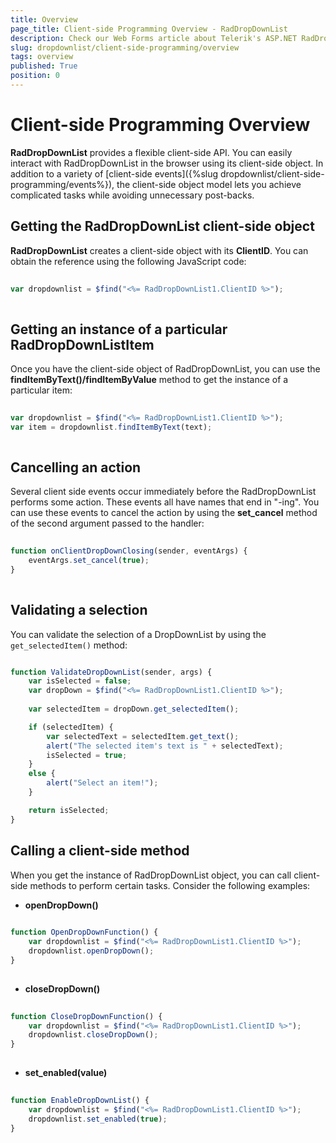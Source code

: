 ```yaml
---
title: Overview
page_title: Client-side Programming Overview - RadDropDownList
description: Check our Web Forms article about Telerik's ASP.NET RadDropDownList Client-side Programming Overview.
slug: dropdownlist/client-side-programming/overview
tags: overview
published: True
position: 0
---
```


# Client-side Programming Overview



**RadDropDownList** provides a flexible client-side API. You can easily interact with RadDropDownList in the browser using its client-side object. In addition to a variety of [client-side events]({%slug dropdownlist/client-side-programming/events%}), the client-side object model lets you achieve complicated tasks while avoiding unnecessary post-backs.

## Getting the RadDropDownList client-side object

**RadDropDownList** creates a client-side object with its **ClientID**. You can obtain the reference using the following JavaScript code:

````JavaScript
	
var dropdownlist = $find("<%= RadDropDownList1.ClientID %>");
	
````



## Getting an instance of a particular RadDropDownListItem

Once you have the client-side object of RadDropDownList, you can use the **findItemByText()/findItemByValue** method to get the instance of a particular item:

````JavaScript
	
var dropdownlist = $find("<%= RadDropDownList1.ClientID %>");
var item = dropdownlist.findItemByText(text);
	
````



## Cancelling an action

Several client side events occur immediately before the RadDropDownList performs some action. These events all have names that end in "-ing". You can use these events to cancel the action by using the **set_cancel** method of the second argument passed to the handler:

````JavaScript
	
function onClientDropDownClosing(sender, eventArgs) {
    eventArgs.set_cancel(true);
}
	
````

## Validating a selection

You can validate the selection of a DropDownList by using the `get_selectedItem()` method:

````JavaScript

function ValidateDropDownList(sender, args) {
    var isSelected = false;
    var dropDown = $find("<%= RadDropDownList1.ClientID %>");
    
    var selectedItem = dropDown.get_selectedItem();

    if (selectedItem) {
        var selectedText = selectedItem.get_text();
        alert("The selected item's text is " + selectedText);
        isSelected = true;
    }
    else {
        alert("Select an item!");
    }

    return isSelected;
}	

````



## Calling a client-side method

When you get the instance of RadDropDownList object, you can call client-side methods to perform certain tasks. Consider the following examples:

* **openDropDown()**

````JavaScript
	
function OpenDropDownFunction() {
    var dropdownlist = $find("<%= RadDropDownList1.ClientID %>");
    dropdownlist.openDropDown();
}
	
````



* **closeDropDown()**

````JavaScript
	
function CloseDropDownFunction() {
    var dropdownlist = $find("<%= RadDropDownList1.ClientID %>");
    dropdownlist.closeDropDown();
}
	
````



* **set_enabled(value)**

````JavaScript
	
function EnableDropDownList() {
    var dropdownlist = $find("<%= RadDropDownList1.ClientID %>");
    dropdownlist.set_enabled(true);
}
	
````


